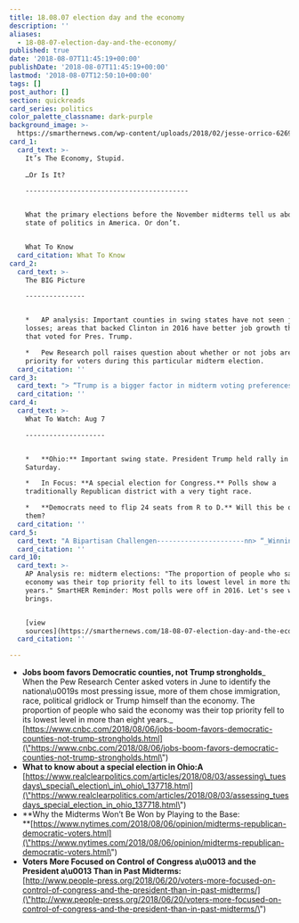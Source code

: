 ```yaml
---
title: 18.08.07 election day and the economy
description: ''
aliases:
  - 18-08-07-election-day-and-the-economy/
published: true
date: '2018-08-07T11:45:19+00:00'
publishDate: '2018-08-07T11:45:19+00:00'
lastmod: '2018-08-07T12:50:10+00:00'
tags: []
post_author: []
section: quickreads
card_series: politics
color_palette_classname: dark-purple
background_image: >-
  https://smarthernews.com/wp-content/uploads/2018/02/jesse-orrico-62699-360x360.jpg
card_1:
  card_text: >-
    It’s The Economy, Stupid.  
      
    …Or Is It?

    -----------------------------------------


    What the primary elections before the November midterms tell us about the
    state of politics in America. Or don’t.


    What To Know
  card_citation: What To Know
card_2:
  card_text: >-
    The BIG Picture

    ---------------


    *   AP analysis: Important counties in swing states have not seen job
    losses; areas that backed Clinton in 2016 have better job growth than areas
    that voted for Pres. Trump.

    *   Pew Research poll raises question about whether or not jobs are the TOP
    priority for voters during this particular midterm election.
  card_citation: ''
card_3:
  card_text: "> “Trump is a bigger factor in midterm voting preferences ax13 positive or negative ax13 than any president in more than three decades. “n> n> Pew Research, June 20th 2018. Polling also showed voters want to hear most from candidates about immigration, followed by health care, education, & gun laws."
  card_citation: ''
card_4:
  card_text: >-
    What To Watch: Aug 7

    --------------------


    *   **Ohio:** Important swing state. President Trump held rally in Ohio on
    Saturday.

    *   In Focus: **A special election for Congress.** Polls show a
    traditionally Republican district with a very tight race.

    *   **Democrats need to flip 24 seats from R to D.** Will this be one for
    them?
  card_citation: ''
card_5:
  card_text: "A Bipartisan Challengen----------------------nn> “_Winning control of the House and Senate means **Democrats have to fight on Republican turf,** and that means talking to Romney-Clinton and Obama-Trump voters. How well they can talk to both at the same time ax14 and **how well Republicans do among the same groups** ax14 will determine whether we see a blue wave or another case of Democratic despair.”_ (NYT)"
  card_citation: ''
card_10:
  card_text: >-
    AP Analysis re: midterm elections: "The proportion of people who said the
    economy was their top priority fell to its lowest level in more than eight
    years." SmartHER Reminder: Most polls were off in 2016. Let's see what 2018
    brings.


    [view
    sources](https://smarthernews.com/18-08-07-election-day-and-the-economy/)
  card_citation: ''

---
```

*   **Jobs boom favors Democratic counties, not Trump strongholds**_  
    When the Pew Research Center asked voters in June to identify the nationa\\u0019s most pressing issue, more of them chose immigration, race, political gridlock or Trump himself than the economy. The proportion of people who said the economy was their top priority fell to its lowest level in more than eight years._  
    [https://www.cnbc.com/2018/08/06/jobs-boom-favors-democratic-counties-not-trump-strongholds.html](\"https://www.cnbc.com/2018/08/06/jobs-boom-favors-democratic-counties-not-trump-strongholds.html\")
*   **What to know about a special election in Ohio:A**  
    [https://www.realclearpolitics.com/articles/2018/08/03/assessing\_tuesdays\_special\_election\_in\_ohio\_137718.html](\"https://www.realclearpolitics.com/articles/2018/08/03/assessing_tuesdays_special_election_in_ohio_137718.html\")
*   **Why the Midterms Won’t Be Won by Playing to the Base:  
    **[https://www.nytimes.com/2018/08/06/opinion/midterms-republican-democratic-voters.html](\"https://www.nytimes.com/2018/08/06/opinion/midterms-republican-democratic-voters.html\")
*   **Voters More Focused on Control of Congress a\\u0013 and the President a\\u0013 Than in Past Midterms:**  
    [http://www.people-press.org/2018/06/20/voters-more-focused-on-control-of-congress-and-the-president-than-in-past-midterms/](\"http://www.people-press.org/2018/06/20/voters-more-focused-on-control-of-congress-and-the-president-than-in-past-midterms/\")